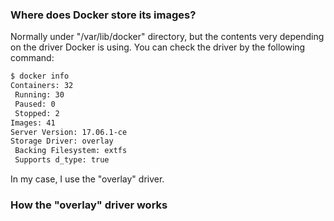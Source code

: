 ### Where does Docker store its images?
Normally under "/var/lib/docker" directory, but the contents very depending on
the driver Docker is using. You can check the driver by the following command:
```bash
$ docker info
Containers: 32
 Running: 30
 Paused: 0
 Stopped: 2
Images: 41
Server Version: 17.06.1-ce
Storage Driver: overlay
 Backing Filesystem: extfs
 Supports d_type: true
```

In my case, I use the "overlay" driver.

### How the "overlay" driver works
